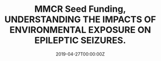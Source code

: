 ---
date: "2019-04-27T00:00:00Z"
external_link: https://www.mmcr.edu.au/mmcr-seed-funding/
image:
  caption: epilepsy
  focal_point: Smart
  
summary: 'This project aims to evaluate whether epileptic seizures are related to two important environmental factors, ambient temperature and air pollution.'
tags:
- Epilepsy
- environmental factors
title: MMCR Seed Funding, UNDERSTANDING THE IMPACTS OF ENVIRONMENTAL EXPOSURE ON EPILEPTIC SEIZURES.
---